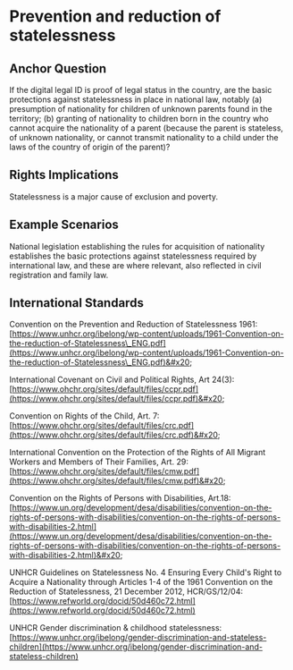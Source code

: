 # Prevention and reduction of statelessness

## Anchor Question

If the digital legal ID is proof of legal status in the country, are the basic protections against statelessness in place in national law, notably (a) presumption of nationality for children of unknown parents found in the territory; (b) granting of nationality to children born in the country who cannot acquire the nationality of a parent (because the parent is stateless, of unknown nationality, or cannot transmit nationality to a child under the laws of the country of origin of the parent)?

## Rights Implications

Statelessness is a major cause of exclusion and poverty.

## Example Scenarios

National legislation establishing the rules for acquisition of nationality establishes the basic protections against statelessness required by international law, and these are where relevant, also reflected in civil registration and family law.

## International Standards

Convention on the Prevention and Reduction of Statelessness 1961: [https://www.unhcr.org/ibelong/wp-content/uploads/1961-Convention-on-the-reduction-of-Statelessness\_ENG.pdf](https://www.unhcr.org/ibelong/wp-content/uploads/1961-Convention-on-the-reduction-of-Statelessness\_ENG.pdf)&#x20;

International Covenant on Civil and Political Rights, Art 24(3): [https://www.ohchr.org/sites/default/files/ccpr.pdf](https://www.ohchr.org/sites/default/files/ccpr.pdf)&#x20;

Convention on Rights of the Child, Art. 7: [https://www.ohchr.org/sites/default/files/crc.pdf](https://www.ohchr.org/sites/default/files/crc.pdf)&#x20;

International Convention on the Protection of the Rights of All Migrant Workers and Members of Their Families, Art. 29: [https://www.ohchr.org/sites/default/files/cmw.pdf](https://www.ohchr.org/sites/default/files/cmw.pdf)&#x20;

Convention on the Rights of Persons with Disabilities, Art.18: [https://www.un.org/development/desa/disabilities/convention-on-the-rights-of-persons-with-disabilities/convention-on-the-rights-of-persons-with-disabilities-2.html](https://www.un.org/development/desa/disabilities/convention-on-the-rights-of-persons-with-disabilities/convention-on-the-rights-of-persons-with-disabilities-2.html)&#x20;

UNHCR Guidelines on Statelessness No. 4 Ensuring Every Child's Right to Acquire a Nationality through Articles 1-4 of the 1961 Convention on the Reduction of Statelessness, 21 December 2012, HCR/GS/12/04: [https://www.refworld.org/docid/50d460c72.html](https://www.refworld.org/docid/50d460c72.html)

UNHCR Gender discrimination & childhood statelessness: [https://www.unhcr.org/ibelong/gender-discrimination-and-stateless-children](https://www.unhcr.org/ibelong/gender-discrimination-and-stateless-children)

